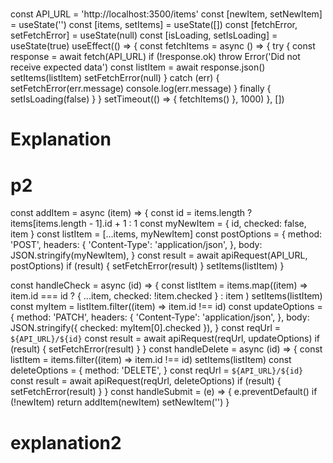 #

const API_URL = 'http://localhost:3500/items'
const [newItem, setNewItem] = useState('')
const [items, setItems] = useState([])
const [fetchError, setFetchError] = useState(null)
const [isLoading, setIsLoading] = useState(true)
useEffect(() => {
const fetchItems = async () => {
try {
const response = await fetch(API_URL)
if (!response.ok) throw Error('Did not receive expected data')
const listItem = await response.json()
setItems(listItem)
setFetchError(null)
} catch (err) {
setFetchError(err.message)
console.log(err.message)
} finally {
setIsLoading(false)
}
}
setTimeout(() => {
fetchItems()
}, 1000)
}, [])

# Explanation

# p2

const addItem = async (item) => {
const id = items.length ? items[items.length - 1].id + 1 : 1
const myNewItem = { id, checked: false, item }
const listItem = [...items, myNewItem]
const postOptions = {
method: 'POST',
headers: {
'Content-Type': 'application/json',
},
body: JSON.stringify(myNewItem),
}
const result = await apiRequest(API_URL, postOptions)
if (result) {
setFetchError(result)
}
setItems(listItem)
}

const handleCheck = async (id) => {
const listItem = items.map((item) =>
item.id === id ? { ...item, checked: !item.checked } : item
)
setItems(listItem)
const myItem = listItem.filter((item) => item.id !== id)
const updateOptions = {
method: 'PATCH',
headers: {
'Content-Type': 'application/json',
},
body: JSON.stringify({ checked: myItem[0].checked }),
}
const reqUrl = `${API_URL}/${id}`
const result = await apiRequest(reqUrl, updateOptions)
if (result) {
setFetchError(result)
}
}
const handleDelete = async (id) => {
const listItem = items.filter((item) => item.id !== id)
setItems(listItem)
const deleteOptions = {
method: 'DELETE',
}
const reqUrl = `${API_URL}/${id}`
const result = await apiRequest(reqUrl, deleteOptions)
if (result) {
setFetchError(result)
}
}
const handleSubmit = (e) => {
e.preventDefault()
if (!newItem) return
addItem(newItem)
setNewItem('')
}

# explanation2
